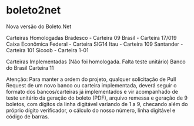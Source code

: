 # boleto2net
Nova versão do Boleto.Net

Carteiras Homologadas
Bradesco - Carteira 09
Brasil - Carteira 17/019
Caixa Econômica Federal - Carteira SIG14
Itau - Carteira 109
Santander - Carteira 101
Sicoob - Carteira 1-01

Carteiras Implementadas (Não foi homologada. Falta teste unitário)
Banco do Brasil Carteira 11

Atenção: Para manter a ordem do projeto, qualquer solicitação de Pull Request de um novo banco ou carteira implementada, deverá seguir o formato dos bancos/carteiras já implementados e vir acompanhado de teste unitário da geração do boleto (PDF), arquivo remessa e geração de 9 boletos, com dígitos da linha digitável variando de 1 a 9, checando além do próprio dígito verificador, o cálculo do nosso número, linha digitável e código de barras.
